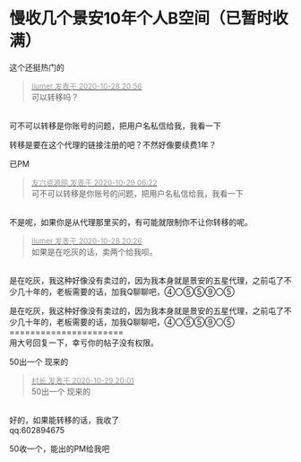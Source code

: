 # 慢收几个景安10年个人B空间（已暂时收满）


这个还挺热门的

<div class="quote"><blockquote><font size="2"><a href="https://www.hostloc.com/forum.php?mod=redirect&amp;goto=findpost&amp;pid=9366169&amp;ptid=759403" target="_blank"><font color="#999999">liumer 发表于 2020-10-28 20:56</font></a></font><br />
可以转移吗？</blockquote></div><br />
可不可以转移是你账号的问题，把用户名私信给我，我看一下

转移是要在这个代理的链接注册的吧？不然好像要续费1年？

已PM

<div class="quote"><blockquote><font size="2"><a href="https://www.hostloc.com/forum.php?mod=redirect&amp;goto=findpost&amp;pid=9367287&amp;ptid=759403" target="_blank"><font color="#999999">友六资源网 发表于 2020-10-29 06:22</font></a></font><br />
可不可以转移是你账号的问题，把用户名私信给我，我看一下</blockquote></div><br />
不是呢，如果你是从代理那里买的，有可能就限制你不让你转移的呢。

<div class="quote"><blockquote><font size="2"><a href="https://www.hostloc.com/forum.php?mod=redirect&amp;goto=findpost&amp;pid=9366030&amp;ptid=759403" target="_blank"><font color="#999999">liumer 发表于 2020-10-28 20:26</font></a></font><br />
如果是在吃灰的话，卖两个给我呗。</blockquote></div><br />
是在吃灰，我这种好像没有卖过的，因为我本身就是景安的五星代理，之前屯了不少几十年的，老板需要的话，加我Q聊聊吧，④〇⑤⑤⑨〇⑤<img id="aimg_uUXU3" onclick="zoom(this, this.src, 0, 0, 0)" class="zoom" src="https://cdn.jsdelivr.net/gh/hishis/forum-master/public/images/patch.gif" onmouseover="img_onmouseoverfunc(this)" onload="thumbImg(this)" border="0" alt="" />

是在吃灰，我这种好像没有卖过的，因为我本身就是景安的五星代理，之前屯了不少几十年的，老板需要的话，加我Q聊聊吧，④〇⑤⑤⑨〇⑤<br />
======================<br />
用大号回复一下，幸亏你的帖子没有权限。

50出一个 现来的

<div class="quote"><blockquote><font size="2"><a href="https://www.hostloc.com/forum.php?mod=redirect&amp;goto=findpost&amp;pid=9371002&amp;ptid=759403" target="_blank"><font color="#999999">村长 发表于 2020-10-29 20:01</font></a></font><br />
50出一个 现来的</blockquote></div><br />
好的，如果能转移的话，我收了<br />
qq:602894675

50收一个，能出的PM给我吧<img src="static/image/smiley/default/smile.gif" smilieid="1" border="0" alt="" />
